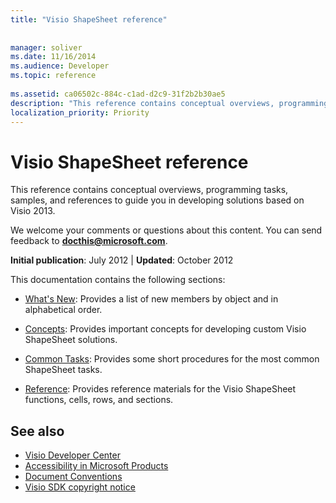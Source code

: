 ```yaml
---
title: "Visio ShapeSheet reference"
 
 
manager: soliver
ms.date: 11/16/2014
ms.audience: Developer
ms.topic: reference
 
ms.assetid: ca06502c-884c-c1ad-d2c9-31f2b2b30ae5
description: "This reference contains conceptual overviews, programming tasks, samples, and references to guide you in developing solutions based on Visio 2013."
localization_priority: Priority
---
```


# Visio ShapeSheet reference

This reference contains conceptual overviews, programming tasks, samples, and references to guide you in developing solutions based on Visio 2013.
  
We welcome your comments or questions about this content. You can send feedback to **[docthis@microsoft.com](mailto:docthis@microsoft.com)**. 
  
 **Initial publication**: July 2012 | **Updated**: October 2012
  
This documentation contains the following sections:
  
- [What's New](what-s-new-for-visio-shapesheet-developers.md): Provides a list of new members by object and in alphabetical order.
    
- [Concepts](concepts-visio-shapesheet.md): Provides important concepts for developing custom Visio ShapeSheet solutions.
    
- [Common Tasks](common-tasks-visio-shapesheet.md): Provides some short procedures for the most common ShapeSheet tasks.
    
- [Reference](reference-visio-shapesheet.md): Provides reference materials for the Visio ShapeSheet functions, cells, rows, and sections.
    
## See also

- [Visio Developer Center](https://msdn.microsoft.com/office/aa905478.aspx)    
- [Accessibility in Microsoft Products](https://www.microsoft.com/enable/products/default.aspx)    
- [Document Conventions](https://msdn.microsoft.com/office/aa905365.aspx)   
- [Visio SDK copyright notice](visio-sdk-copyright-notice.md)

    

